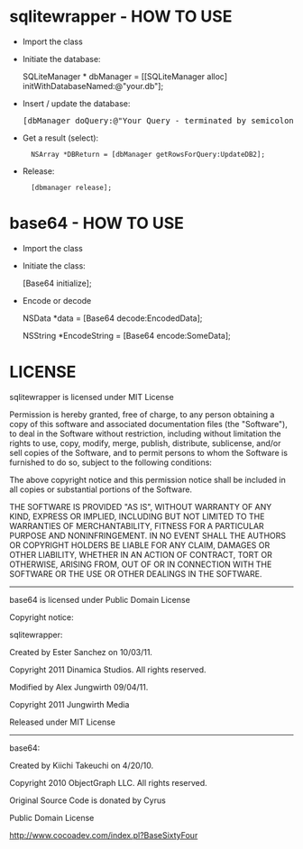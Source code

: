 sqlitewrapper - HOW TO USE
==========================
* Import the class
* Initiate the database: 

	SQLiteManager * dbManager = [[SQLiteManager alloc] initWithDatabaseNamed:@"your.db"];

* Insert / update the database: 

    <pre>[dbManager doQuery:@"Your Query - terminated by semicolon (;)"];</pre>

* Get a result (select): 

    	NSArray *DBReturn = [dbManager getRowsForQuery:UpdateDB2];

* Release: 

    	[dbmanager release];

base64 - HOW TO USE
===================
* Import the class

* Initiate the class:

    [Base64 initialize];

* Encode or decode

    NSData *data = [Base64 decode:EncodedData];

    NSString *EncodeString = [Base64 encode:SomeData];

LICENSE
=======

sqlitewrapper is licensed under MIT License

Permission is hereby granted, free of charge, to any person obtaining a copy of this software and associated documentation files (the "Software"), to deal in the Software without restriction, including without limitation the rights to use, copy, modify, merge, publish, distribute, sublicense, and/or sell copies of the Software, and to permit persons to whom the Software is furnished to do so, subject to the following conditions:

The above copyright notice and this permission notice shall be included in all copies or substantial portions of the Software.

THE SOFTWARE IS PROVIDED "AS IS", WITHOUT WARRANTY OF ANY KIND, EXPRESS OR IMPLIED, INCLUDING BUT NOT LIMITED TO THE WARRANTIES OF MERCHANTABILITY, FITNESS FOR A PARTICULAR PURPOSE AND NONINFRINGEMENT. IN NO EVENT SHALL THE AUTHORS OR COPYRIGHT HOLDERS BE LIABLE FOR ANY CLAIM, DAMAGES OR OTHER LIABILITY, WHETHER IN AN ACTION OF CONTRACT, TORT OR OTHERWISE, ARISING FROM, OUT OF OR IN CONNECTION WITH THE SOFTWARE OR THE USE OR OTHER DEALINGS IN THE SOFTWARE.

- - -

base64 is licensed under Public Domain License


Copyright notice:

sqlitewrapper:

  Created by Ester Sanchez on 10/03/11.

  Copyright 2011 Dinamica Studios. All rights reserved.

  Modified by Alex Jungwirth 09/04/11.

  Copyright 2011 Jungwirth Media

  Released under MIT License

- - -
base64:

Created by Kiichi Takeuchi on 4/20/10.

Copyright 2010 ObjectGraph LLC. All rights reserved.

Original Source Code is donated by Cyrus

Public Domain License

http://www.cocoadev.com/index.pl?BaseSixtyFour

